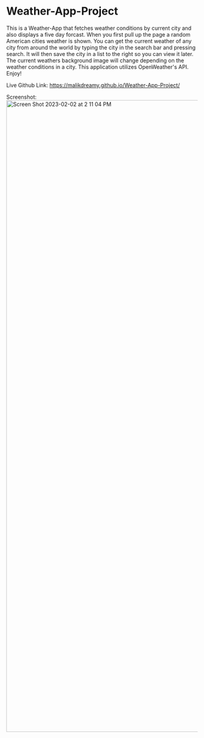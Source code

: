 # Weather-App-Project
This is a Weather-App that fetches weather conditions by current city and also displays a five day forcast. 
When you first pull up the page a random American cities weather is shown. You can get the current weather of 
any city from around the world by typing the city in the search bar and pressing search. It will then save the city 
in a list to the right so you can view it later. The current weathers background image will change depending on the weather conditions in a city.
This application utilizes OpenWeather's API. Enjoy!

Live Github Link: https://malikdreamy.github.io/Weather-App-Project/

Screenshot:
<img width="1660" alt="Screen Shot 2023-02-02 at 2 11 04 PM" src="https://user-images.githubusercontent.com/119153047/216461265-2f5d79bc-052a-4c1a-9db1-bab01115655e.png">
